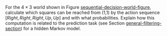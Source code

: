 

For the $4\times 3$ world shown in
Figure <a class="insideBookFigRef" target="_blank" href="https://aimacode.github.io/figures/sequential-decision-world-figure.png">sequential-decision-world-figure</a>, calculate
which squares can be reached from (1,1) by the action sequence
$[{Right},{Right},{Right},{Up},{Up}]$ and with what
probabilities. Explain how this computation is related to the prediction
task (see Section <a class="sectionRef" title="" href="#">general-filtering-section</a>) for a
hidden Markov model.
